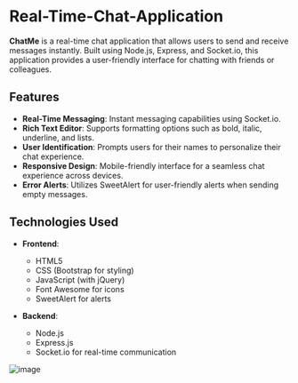 # Real-Time-Chat-Application

**ChatMe** is a real-time chat application that allows users to send and receive messages instantly. Built using Node.js, Express, and Socket.io, this application provides a user-friendly interface for chatting with friends or colleagues.

## Features

- **Real-Time Messaging**: Instant messaging capabilities using Socket.io.
- **Rich Text Editor**: Supports formatting options such as bold, italic, underline, and lists.
- **User Identification**: Prompts users for their names to personalize their chat experience.
- **Responsive Design**: Mobile-friendly interface for a seamless chat experience across devices.
- **Error Alerts**: Utilizes SweetAlert for user-friendly alerts when sending empty messages.

## Technologies Used

- **Frontend**:
  - HTML5
  - CSS (Bootstrap for styling)
  - JavaScript (with jQuery)
  - Font Awesome for icons
  - SweetAlert for alerts

- **Backend**:
  - Node.js
  - Express.js
  - Socket.io for real-time communication

![image](https://github.com/user-attachments/assets/fe9d1556-d8d3-48f8-8ce6-3584656a7571)


